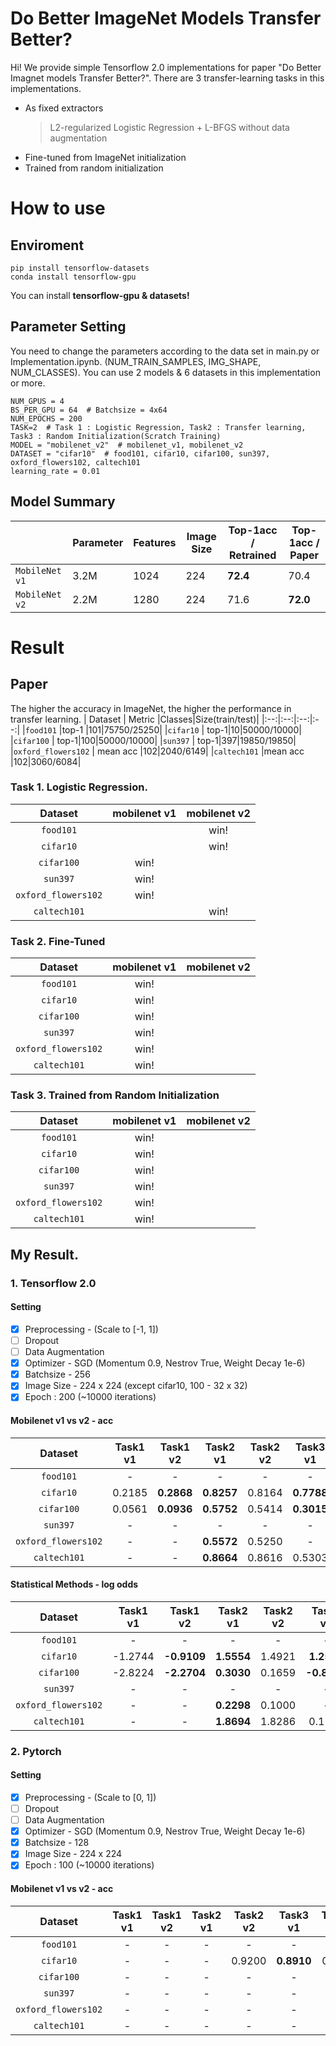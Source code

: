 # Do Better ImageNet Models Transfer Better?

Hi! We provide simple Tensorflow 2.0 implementations for paper "Do Better Imagnet models Transfer Better?".
There are 3 transfer-learning tasks in this implementations.
- As fixed extractors
	> L2-regularized Logistic Regression + L-BFGS without data augmentation
- Fine-tuned from ImageNet initialization
- Trained from random initialization

# How to use
## Enviroment

    pip install tensorflow-datasets
    conda install tensorflow-gpu

You can install  **tensorflow-gpu & datasets!**

## Parameter Setting
  
You need to change the parameters according to the data set in main.py or Implementation.ipynb. (NUM_TRAIN_SAMPLES, IMG_SHAPE, NUM_CLASSES). You can use 2 models & 6 datasets in this implementation or more.

    NUM_GPUS = 4
    BS_PER_GPU = 64  # Batchsize = 4x64
    NUM_EPOCHS = 200
    TASK=2  # Task 1 : Logistic Regression, Task2 : Transfer learning, Task3 : Random Initialization(Scratch Training)
    MODEL = "mobilenet_v2"  # mobilenet_v1, mobilenet_v2
    DATASET = "cifar10"  # food101, cifar10, cifar100, sun397, oxford_flowers102, caltech101
    learning_rate = 0.01


## Model Summary
|  |  Parameter| Features|Image Size|Top-1acc / Retrained|Top-1acc / Paper |
|--|--|--|--|--|--|
| `MobileNet v1` |3.2M|1024|224|**72.4**|70.4
|`MobileNet v2`|2.2M|1280|224|71.6|**72.0**

# Result
## Paper
The higher the accuracy in ImageNet, the higher the performance in transfer learning.
| Dataset | Metric |Classes|Size(train/test)|
|:--:|:--:|:--:|:--:|
|`food101`  |top-1  |101|75750/25250|
|`cifar10`  |  top-1|10|50000/10000|
|`cifar100`  |  top-1|100|50000/10000|
|`sun397`  |  top-1|397|19850/19850|
|`oxford_flowers102`  | mean acc |102|2040/6149|
|`caltech101`  |mean acc |102|3060/6084|

### Task 1. Logistic Regression.
| Dataset | mobilenet v1 |mobilenet v2|
|:--:|:--:|:--:|
|`food101`  |  |win!|
|`cifar10`  |  |win!|
|`cifar100`  |  win!||
|`sun397`  | win!||
|`oxford_flowers102`  | win!||
|`caltech101`  | |win!|
### Task 2. Fine-Tuned
| Dataset | mobilenet v1 |mobilenet v2|
|:--:|:--:|:--:|
|`food101`  |win!  ||
|`cifar10`  | win! ||
|`cifar100`  | win! ||
|`sun397`  | win!||
|`oxford_flowers102`  | win!||
|`caltech101`  |win! ||
### Task 3. Trained from Random Initialization 
| Dataset | mobilenet v1 |mobilenet v2|
|:--:|:--:|:--:|
|`food101`  |win!  ||
|`cifar10`  |  win!||
|`cifar100`  | win! ||
|`sun397`  |win! ||
|`oxford_flowers102`  |win! ||
|`caltech101`  |win! ||

## My Result.
### 1. Tensorflow 2.0

#### Setting
- [x] Preprocessing - (Scale to [-1, 1])
- [ ] Dropout
- [ ] Data Augmentation
- [x] Optimizer - SGD (Momentum 0.9, Nestrov True, Weight Decay 1e-6)
- [x] Batchsize - 256 
- [x] Image Size - 224 x 224 (except cifar10, 100 - 32 x 32)
- [x] Epoch : 200 (~10000 iterations)  
 
#### Mobilenet v1 vs v2 - acc
| Dataset | Task1 v1 |Task1 v2|Task2 v1 |Task2 v2|Task3 v1 |Task3 v2|
|:--:|:--:|:--:|:--:|:--:|:--:|:--:|
|`food101`  | - |-| - |-  |- |- |
|`cifar10`  | 0.2185 |**0.2868**| **0.8257** |0.8164  |**0.7788**|0.7635 |
|`cifar100`  | 0.0561 |**0.0936**| **0.5752** |0.5414  |**0.3015** |0.2861 |
|`sun397`  | - |-| - |-  |- |- |
|`oxford_flowers102`  | - |-| **0.5572** |0.5250  |- |- |
|`caltech101`  | - |-| **0.8664** |0.8616  |0.5303 |**0.5408** |

#### Statistical Methods - log odds
| Dataset | Task1 v1 |Task1 v2|Task2 v1 |Task2 v2|Task3 v1 |Task3 v2|
|:--:|:--:|:--:|:--:|:--:|:--:|:--:|
|`food101`  | - |-| - |-  |- |- |
|`cifar10`  | -1.2744 |**-0.9109**| **1.5554** |1.4921  |**1.2586** |1.1719|
|`cifar100`  | -2.8224 |**-2.2704**| **0.3030** |0.1659  |**-0.8401** |-0.9144 |
|`sun397`  | - |-| - |-  |- |- |
|`oxford_flowers102`  | - |-| **0.2298** |0.1000  |- |- |
|`caltech101`  | - |-| **1.8694** |1.8286  |0.1213 |**0.1635** |

### 2. Pytorch
#### Setting
- [x] Preprocessing - (Scale to [0, 1])
- [ ] Dropout
- [ ] Data Augmentation
- [x] Optimizer - SGD (Momentum 0.9, Nestrov True, Weight Decay 1e-6)
- [x] Batchsize - 128 
- [x] Image Size - 224 x 224 
- [x] Epoch : 100 (~10000 iterations)  
 
#### Mobilenet v1 vs v2 - acc
| Dataset | Task1 v1 |Task1 v2|Task2 v1 |Task2 v2|Task3 v1 |Task3 v2|
|:--:|:--:|:--:|:--:|:--:|:--:|:--:|
|`food101`  | - |-| - |-  |- |- |
|`cifar10`  | - |-| - |0.9200  |**0.8910** |0.867 |
|`cifar100`  | - |-| - |-  |- |- |
|`sun397`  | - |-| - |-  |- |- |
|`oxford_flowers102`  | - |-| - |-  |- |- |
|`caltech101`  | - |-| - |-  |- |- |